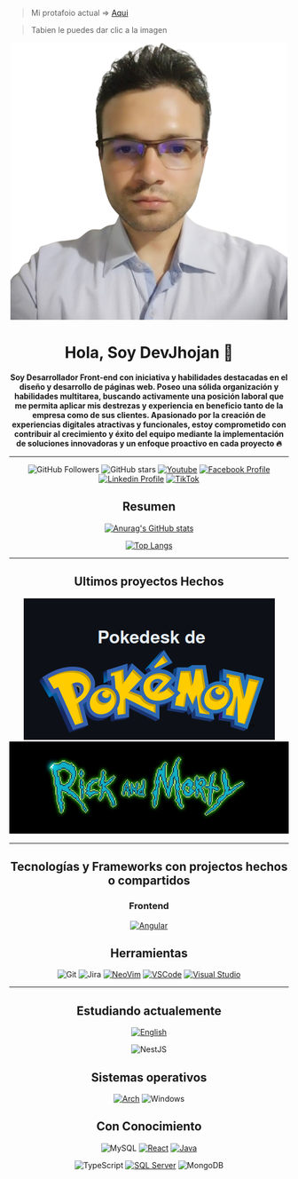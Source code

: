 
> Mi protafoio actual => [Aqui](https://devjhojan.github.io/MyProfile/)

> Tabien le puedes dar clic a la imagen

<div align="center">

[![Portafolio Actual|10%](./Image/MyProfile.png)](https://devjhojan.github.io/MyProfile/)

# Hola, Soy DevJhojan :wave:

**Soy Desarrollador Front-end con iniciativa y habilidades destacadas en el
diseño y desarrollo de páginas web. Poseo una sólida organización y
habilidades multitarea, buscando activamente una posición laboral
que me permita aplicar mis destrezas y experiencia en beneficio tanto
de la empresa como de sus clientes. Apasionado por la creación de
experiencias digitales atractivas y funcionales, estoy comprometido
con contribuir al crecimiento y éxito del equipo mediante la
implementación de soluciones innovadoras y un enfoque proactivo en
cada proyecto :fire:**

---

![GitHub Followers](https://img.shields.io/github/followers/DevJhojan?style=social)
![GitHub stars](https://img.shields.io/github/stars/DevJhojan?style=social)
[![Youtube](https://img.shields.io/youtube/channel/subscribers/UCxIGNpsrjzWgY1Eyai1by3A?style=social)](https://www.youtube.com/channel/UCxIGNpsrjzWgY1Eyai1by3A)
[![Facebook Profile](https://img.shields.io/badge/Facebook-8-100089324563350?style=social&logo=facebook)](https://www.facebook.com/profile.php?id=100089324563350)
[![Linkedin Profile](https://img.shields.io/badge/LINKEDIN-40-grey?style=social&logo=linkedin)](https://www.linkedin.com/in/jhojan-d-toro/)
[![TikTok](https://img.shields.io/badge/TikTok-000000?style=social&logo=tiktok)](https://www.tiktok.com/@devtorito)


## Resumen

<div align="center">

  [![Anurag's GitHub stats](https://github-readme-stats.vercel.app/api?username=DevJhojan&theme=radical)](https://github.com/jdtp125753/github-readme-stats)
  
  [![Top Langs](https://github-readme-stats.vercel.app/api/top-langs?username=DevJhojan&layout=compact&theme=radical)](https://github.com/jdtp125753/github-readme-stats)
  
</div>

---

## Ultimos proyectos Hechos

[![Pokedesk](./Image/PokeDesk/Title.png)](https://pokedesk-lilac.vercel.app/)
[![RickAndMorty](./Image/titleRickAndMorty.gif)](https://rick-and-morty-three-omega.vercel.app/)

---



## Tecnologías y Frameworks con projectos hechos o compartidos


### Frontend

[![Angular](https://img.shields.io/badge/angular-%23DD0031.svg?style=for-the-badge&logo=angular&logoColor=white)](https://github.com/DevJhojan/ProjectsAngular)

## Herramientas

![Git](https://img.shields.io/badge/git-%23F05033.svg?style=for-the-badge&logo=git&logoColor=white)
![Jira](https://img.shields.io/badge/jira-%230A0FFF.svg?style=for-the-badge&logo=jira&logoColor=white)
[![NeoVim](https://img.shields.io/badge/NeoVim-%2357A143.svg?style=for-the-badge&logo=neovim&logoColor=white)](URL_DE_TU_PROYECTO_NEOVIM)
[![VSCode](https://img.shields.io/badge/VSCode-%23007ACC.svg?style=for-the-badge&logo=visual-studio-code&logoColor=white)](URL_DE_TU_PROYECTO_VSCODE)
[![Visual Studio](https://img.shields.io/badge/Visual%20Studio-%235C2D91.svg?style=for-the-badge&logo=visual-studio&logoColor=white)](URL_DE_TU_PROYECTO_VISUAL_STUDIO)

---

## Estudiando actualemente

[![English](https://img.shields.io/badge/English-%230A0A0A.svg?style=for-the-badge&logo=english&logoColor=white)](URL_DE_TU_PROYECTO_ENGLISH)

![NestJS](https://img.shields.io/badge/NestJS-%23E0234E.svg?style=for-the-badge&logo=nestjs&logoColor=white)



## Sistemas operativos

[![Arch](https://img.shields.io/badge/Arch%20Linux-%1793D1.svg?style=for-the-badge&logo=arch-linux&logoColor=white)](https://github.com/DevJhojan/space_files)
![Windows](https://img.shields.io/badge/Windows-0078D6?style=for-the-badge&logo=windows&logoColor=white)

## Con Conocimiento

![MySQL](https://img.shields.io/badge/MySQL-%234479A1.svg?style=for-the-badge&logo=mysql&logoColor=white)
[![React](https://img.shields.io/badge/React-61DAFB?style=for-the-badge&logo=react&logoColor=white)](https://reactjs.org/)
[![Java](https://img.shields.io/badge/Java-%23ED8B00.svg?style=for-the-badge&logo=java&logoColor=white)](URL_DE_TU_PROYECTO_JAVA)

![TypeScript](https://img.shields.io/badge/typescript-%23007ACC.svg?style=for-the-badge&logo=typescript&logoColor=white)
[![SQL Server](https://img.shields.io/badge/SQL%20Server-CC2927?style=for-the-badge&logo=microsoft-sql-server&logoColor=white)](https://www.microsoft.com/sql-server/)
![MongoDB](https://img.shields.io/badge/MongoDB-47A248?style=for-the-badge&logo=mongodb&logoColor=white)
  
  
